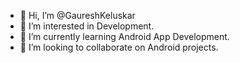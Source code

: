 - 👋 Hi, I’m @GaureshKeluskar
- 👀 I’m interested in Development.
- 🌱 I’m currently learning Android App Development.
- 💞️ I’m looking to collaborate on Android projects.


<!---
GaureshKeluskar/GaureshKeluskar is a ✨ special ✨ repository because its `README.md` (this file) appears on your GitHub profile.
You can click the Preview link to take a look at your changes.
--->
